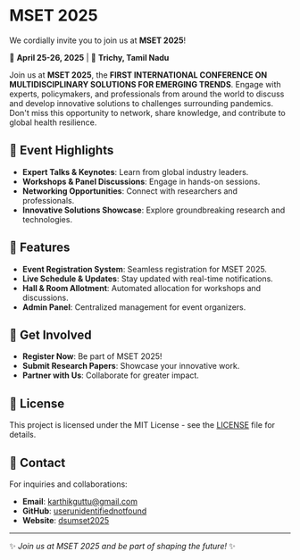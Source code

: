# MSET 2025

We cordially invite you to join us at **MSET 2025**!

📅 **April 25-26, 2025**  | 📍 **Trichy, Tamil Nadu**

Join us at **MSET 2025**, the **FIRST INTERNATIONAL CONFERENCE ON MULTIDISCIPLINARY SOLUTIONS FOR EMERGING TRENDS**. Engage with experts, policymakers, and professionals from around the world to discuss and develop innovative solutions to challenges surrounding pandemics. Don't miss this opportunity to network, share knowledge, and contribute to global health resilience.

## 🎯 Event Highlights
- **Expert Talks & Keynotes**: Learn from global industry leaders.
- **Workshops & Panel Discussions**: Engage in hands-on sessions.
- **Networking Opportunities**: Connect with researchers and professionals.
- **Innovative Solutions Showcase**: Explore groundbreaking research and technologies.

## 📌 Features
- **Event Registration System**: Seamless registration for MSET 2025.
- **Live Schedule & Updates**: Stay updated with real-time notifications.
- **Hall & Room Allotment**: Automated allocation for workshops and discussions.
- **Admin Panel**: Centralized management for event organizers.


## 🤝 Get Involved
- **Register Now**: Be part of MSET 2025!
- **Submit Research Papers**: Showcase your innovative work.
- **Partner with Us**: Collaborate for greater impact.

## 📜 License
This project is licensed under the MIT License - see the [LICENSE](LICENSE) file for details.

## 📧 Contact
For inquiries and collaborations:
- **Email**: karthikguttu@gmail.com
- **GitHub**: [userunidentifiednotfound](https://github.com/userunidentifiednotfound/mset2025/)
- **Website**: [dsumset2025](https://dsumset2025.netlify.app/)

---
✨ *Join us at MSET 2025 and be part of shaping the future!* ✨

